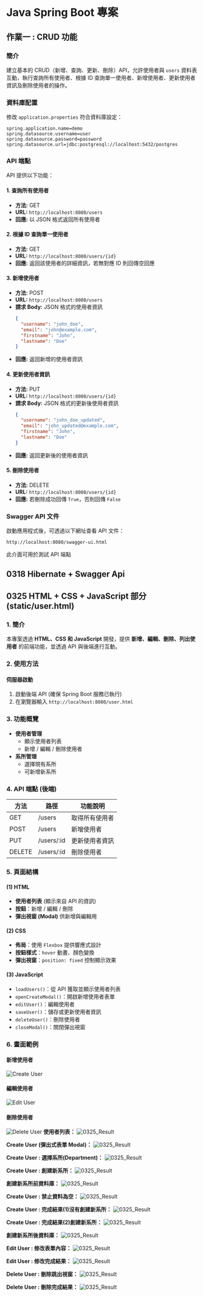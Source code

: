 # Java Spring Boot 專案

## 作業一 : CRUD 功能

### 簡介
建立基本的 CRUD（新增、查詢、更新、刪除）API，允許使用者與 `users` 資料表互動，執行查詢所有使用者、根據 ID 查詢單一使用者、新增使用者、更新使用者資訊及刪除使用者的操作。


### 資料庫配置
修改 `application.properties` 符合資料庫設定：
```
spring.application.name=demo
spring.datasource.username=user
spring.datasource.password=password
spring.datasource.url=jdbc:postgresql://localhost:5432/postgres
```
### API 端點
API 提供以下功能：

#### 1. 查詢所有使用者
- **方法:** GET
- **URL:** `http://localhost:8080/users`
- **回應:** 以 JSON 格式返回所有使用者

#### 2. 根據 ID 查詢單一使用者
- **方法:** GET
- **URL:** `http://localhost:8080/users/{id}`
- **回應:** 返回該使用者的詳細資訊，若無對應 ID 則回傳空回應

#### 3. 新增使用者
- **方法:** POST
- **URL:** `http://localhost:8080/users`
- **請求 Body:** JSON 格式的使用者資訊
  ```json
  {
    "username": "john_doe",
    "email": "john@example.com",
    "firstname": "John",
    "lastname": "Doe"
  }
  ```
- **回應:** 返回新增的使用者資訊

#### 4. 更新使用者資訊
- **方法:** PUT
- **URL:** `http://localhost:8080/users/{id}`
- **請求 Body:** JSON 格式的更新後使用者資訊
  ```json
  {
    "username": "john_doe_updated",
    "email": "john_updated@example.com",
    "firstname": "John",
    "lastname": "Doe"
  }
  ```
- **回應:** 返回更新後的使用者資訊

#### 5. 刪除使用者
- **方法:** DELETE
- **URL:** `http://localhost:8080/users/{id}`
- **回應:** 若刪除成功回傳 `True`，否則回傳 `False`

### Swagger API 文件
啟動應用程式後，可透過以下網址查看 API 文件：
```
http://localhost:8080/swagger-ui.html
```
此介面可用於測試 API 端點

## 0318 Hibernate + Swagger Api

## 0325 HTML + CSS + JavaScript 部分 (static/user.html)

### 1. 簡介
本專案透過 **HTML、CSS 和 JavaScript** 開發，提供 **新增、編輯、刪除、列出使用者** 的前端功能，並透過 API 與後端進行互動。

### 2. 使用方法
####  伺服器啟動
1. 啟動後端 API (確保 Spring Boot 服務已執行)
2. 在瀏覽器輸入 `http://localhost:8080/user.html`

### 3. 功能概覽
- **使用者管理**
  - 顯示使用者列表
  - 新增 / 編輯 / 刪除使用者
- **系所管理**
  - 選擇現有系所
  - 可新增新系所

### 4. API 端點 (後端)
| 方法  | 路徑          | 功能說明            |
|------|-------------|------------------|
| GET  | /users      | 取得所有使用者      |
| POST | /users      | 新增使用者        |
| PUT  | /users/:id  | 更新使用者資訊      |
| DELETE | /users/:id | 刪除使用者        |

### 5. 頁面結構
#### (1) **HTML**
- **使用者列表** (顯示來自 API 的資訊)
- **按鈕**：新增 / 編輯 / 刪除
- **彈出視窗 (Modal)** 供新增與編輯用

#### (2) **CSS**
- **佈局**：使用 `Flexbox` 提供響應式設計
- **按鈕樣式**：`hover` 動畫、顏色變換
- **彈出視窗**：`position: fixed` 控制顯示效果

#### (3) **JavaScript**
- `loadUsers()`：從 API 獲取並顯示使用者列表
- `openCreateModal()`：開啟新增使用者表單
- `editUser()`：編輯使用者
- `saveUser()`：儲存或更新使用者資訊
- `deleteUser()`：刪除使用者
- `closeModal()`：關閉彈出視窗

### 6. 畫面範例
#### **新增使用者**
![Create User](src/main/resources/photo/Create_User_Step1.png)

#### **編輯使用者**
![Edit User](src/main/resources/photo/Edit_User_Form.png)

#### **刪除使用者**
![Delete User](src/main/resources/photo/Delete_User_Confirm.png)
**使用者列表：**
![0325_Result](src/main/resources/photo/0325_Full_1.png)

**Create User (彈出式表單 Modal)：**
![0325_Result](src/main/resources/photo/0325_Full_2.png)

**Create User : 選擇系所(Department)：**
![0325_Result](src/main/resources/photo/0325_Full_3.png)

**Create User : 創建新系所：**
![0325_Result](src/main/resources/photo/0325_Full_4.png)

**創建新系所前資料庫：**
![0325_Result](src/main/resources/photo/0325_Full_11.png)

**Create User : 禁止資料為空：**
![0325_Result](src/main/resources/photo/0325_Full_5.png)

**Create User : 完成結果(1)沒有創建新系所：**
![0325_Result](src/main/resources/photo/0325_Full_6.png)

**Create User : 完成結果(2)創建新系所：**
![0325_Result](src/main/resources/photo/0325_Full_12.png)

**創建新系所後資料庫：**
![0325_Result](src/main/resources/photo/0325_Full_13.png)

**Edit User : 修改表單內容：**
![0325_Result](src/main/resources/photo/0325_Full_7.png)

**Edit User : 修改完成結果：**
![0325_Result](src/main/resources/photo/0325_Full_8.png)

**Delete User : 刪除跳出視窗：**
![0325_Result](src/main/resources/photo/0325_Full_9.png)

**Delete User : 刪除完成結果：**
![0325_Result](src/main/resources/photo/0325_Full_10.png)